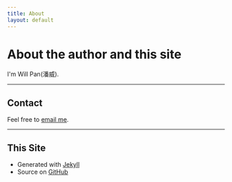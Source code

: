 ```yaml
---
title: About
layout: default
---
```


# About the author and this site

I'm Will Pan(潘威). 


- - -

## Contact

Feel free to [email me](mailto:vpan@foxmail.com).



- - -

## This Site


* Generated with [Jekyll](http://jekyllrb.com/)
* Source on [GitHub](https://github.com/WillPanSUTD/WillPanSUTD.github.io)
